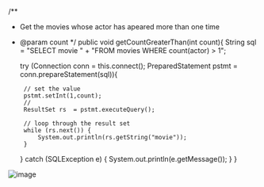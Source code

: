 /**
 * Get the movies whose actor has apeared more than one time
 * @param count 
 */
public void getCountGreaterThan(int count){
           String sql = "SELECT movie "
                      + "FROM movies WHERE count(actor) > 1";
    
    try (Connection conn = this.connect();
         PreparedStatement pstmt  = conn.prepareStatement(sql)){
        
        // set the value
        pstmt.setInt(1,count);
        //
        ResultSet rs  = pstmt.executeQuery();
        
        // loop through the result set
        while (rs.next()) {
            System.out.println(rs.getString("movie"));
        }
    } catch (SQLException e) {
        System.out.println(e.getMessage());
    }
}

![image](https://user-images.githubusercontent.com/67421454/172087213-256e3804-c06d-4a60-8ce1-bea89374b470.png)


